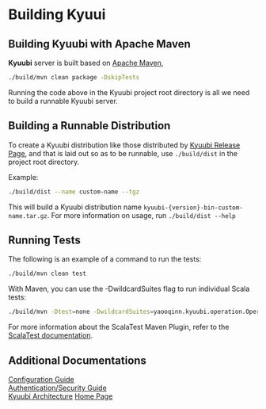 # Building Kyuui

## Building Kyuubi with Apache Maven
**Kyuubi** server is built based on [Apache Maven](http://maven.apache.org),

```bash
./build/mvn clean package -DskipTests
```

Running the code above in the Kyuubi project root directory is all we need to build a runnable Kyuubi server.

## Building a Runnable Distribution

To create a Kyuubi distribution like those distributed by [Kyuubi Release Page](https://github.com/yaooqinn/kyuubi/releases),
and that is laid out so as to be runnable, use `./build/dist` in the project root directory.

Example:
```bash
./build/dist --name custom-name --tgz
```

This will build a Kyuubi distribution name `kyuubi-{version}-bin-custom-name.tar.gz`. For more information on usage,
run `./build/dist --help`

## Running Tests
The following is an example of a command to run the tests:

```bash
./build/mvn clean test
```

With Maven, you can use the -DwildcardSuites flag to run individual Scala tests:

```bash
./build/mvn -Dtest=none -DwildcardSuites=yaooqinn.kyuubi.operation.OperationTypeSuite test
```

For more information about the ScalaTest Maven Plugin, refer to the [ScalaTest documentation](http://www.scalatest.org/user_guide/using_the_scalatest_maven_plugin).

## Additional Documentations

[Configuration Guide](https://yaooqinn.github.io/kyuubi/docs/configurations.html)  
[Authentication/Security Guide](https://yaooqinn.github.io/kyuubi/docs/authentication.html)  
[Kyuubi Architecture](https://yaooqinn.github.io/kyuubi/docs/architecture.html)
[Home Page](https://yaooqinn.github.io/kyuubi/)
